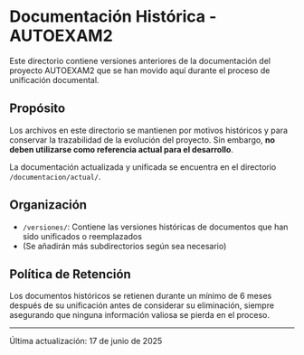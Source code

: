 # Documentación Histórica - AUTOEXAM2

Este directorio contiene versiones anteriores de la documentación del proyecto AUTOEXAM2 que se han movido aquí durante el proceso de unificación documental.

## Propósito

Los archivos en este directorio se mantienen por motivos históricos y para conservar la trazabilidad de la evolución del proyecto. Sin embargo, **no deben utilizarse como referencia actual para el desarrollo**.

La documentación actualizada y unificada se encuentra en el directorio `/documentacion/actual/`.

## Organización

- `/versiones/`: Contiene las versiones históricas de documentos que han sido unificados o reemplazados
- (Se añadirán más subdirectorios según sea necesario)

## Política de Retención

Los documentos históricos se retienen durante un mínimo de 6 meses después de su unificación antes de considerar su eliminación, siempre asegurando que ninguna información valiosa se pierda en el proceso.

---

Última actualización: 17 de junio de 2025
